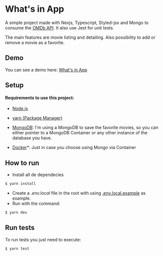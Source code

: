# What's in App

A simple project made with Nexjs, Typescript, Styled-jsx and Mongo to consume the [OMDb API](http://www.omdbapi.com/). It also use Jest for unit tests.

The main features are movie listing and detailing. Also possibility to add or remove a movie as a favorite.

## Demo

You can see a demo here: [What's in App](https://whats-in.vercel.app/)

## Setup

#### Requirements to use this project:

-   [Node.js](https://nodejs.org/download/)

-   [yarn (Package Manager)](https://yarnpkg.com/getting-started/install)

-   [MongoDB](https://www.mongodb.com/): I'm using a MongoDB to save the favorite movies, so you can either pointer to a MongoDB Container or any other instance of the database you have.
-   [Docker](https://www.docker.com/)\*: Just in case you choose using Mongo via Container

## How to run

-   Install all de dependecies

```sh
$ yarn install
```

-   Create a _.env.local_ file in the root with using [.env.local.example](./env.local.example) as example.
-   Run with the command:

```sh
$ yarn dev
```

## Run tests

To run tests you just need to execute:

```sh
$ yarn test
```
